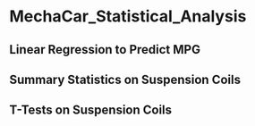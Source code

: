 # MechaCar_Statistical_Analysis

## Linear Regression to Predict MPG

## Summary Statistics on Suspension Coils

## T-Tests on Suspension Coils